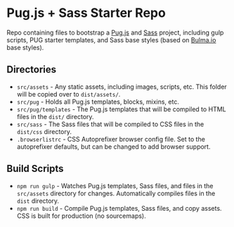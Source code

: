 # Pug.js + Sass Starter Repo

Repo containing files to bootstrap a [Pug.js](https://github.com/pugjs/pug) and [Sass](https://github.com/sass/sass) project, including gulp scripts, PUG starter templates, and Sass base styles (based on [Bulma.io](https://github.com/jgthms/bulma) base styles).

## Directories
- `src/assets` - Any static assets, including images, scripts, etc. This folder will be copied over to `dist/assets/`.
- `src/pug` - Holds all Pug.js templates, blocks, mixins, etc.
- `src/pug/templates` - The Pug.js templates that will be compiled to HTML files in the `dist/` directory.
- `src/sass` - The Sass files that will be compiled to CSS files in the `dist/css` directory.
- `.browserlistrc` - CSS Autoprefixer browser config file. Set to the autoprefixer defaults, but can be changed to add browser support.

## Build Scripts
- `npm run gulp` - Watches Pug.js templates, Sass files, and files in the `src/assets` directory for changes. Automatically compiles files in the `dist` directory.
- `npm run build` - Compile Pug.js templates, Sass files, and copy assets. CSS is built for production (no sourcemaps).